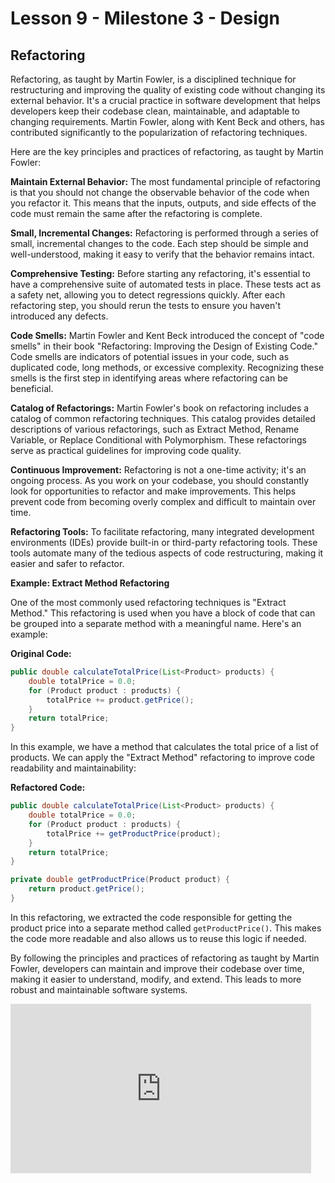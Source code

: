 # Lesson 9 - Milestone 3 - Design


## Refactoring

Refactoring, as taught by Martin Fowler, is a disciplined technique for restructuring and improving the quality of existing code without changing its external behavior. It's a crucial practice in software development that helps developers keep their codebase clean, maintainable, and adaptable to changing requirements. Martin Fowler, along with Kent Beck and others, has contributed significantly to the popularization of refactoring techniques.

Here are the key principles and practices of refactoring, as taught by Martin Fowler:

**Maintain External Behavior:** The most fundamental principle of refactoring is that you should not change the observable behavior of the code when you refactor it. This means that the inputs, outputs, and side effects of the code must remain the same after the refactoring is complete.

**Small, Incremental Changes:** Refactoring is performed through a series of small, incremental changes to the code. Each step should be simple and well-understood, making it easy to verify that the behavior remains intact.

**Comprehensive Testing:** Before starting any refactoring, it's essential to have a comprehensive suite of automated tests in place. These tests act as a safety net, allowing you to detect regressions quickly. After each refactoring step, you should rerun the tests to ensure you haven't introduced any defects.

**Code Smells:** Martin Fowler and Kent Beck introduced the concept of "code smells" in their book "Refactoring: Improving the Design of Existing Code." Code smells are indicators of potential issues in your code, such as duplicated code, long methods, or excessive complexity. Recognizing these smells is the first step in identifying areas where refactoring can be beneficial.

**Catalog of Refactorings:** Martin Fowler's book on refactoring includes a catalog of common refactoring techniques. This catalog provides detailed descriptions of various refactorings, such as Extract Method, Rename Variable, or Replace Conditional with Polymorphism. These refactorings serve as practical guidelines for improving code quality.

**Continuous Improvement:** Refactoring is not a one-time activity; it's an ongoing process. As you work on your codebase, you should constantly look for opportunities to refactor and make improvements. This helps prevent code from becoming overly complex and difficult to maintain over time.

**Refactoring Tools:** To facilitate refactoring, many integrated development environments (IDEs) provide built-in or third-party refactoring tools. These tools automate many of the tedious aspects of code restructuring, making it easier and safer to refactor.

**Example: Extract Method Refactoring**

One of the most commonly used refactoring techniques is "Extract Method." This refactoring is used when you have a block of code that can be grouped into a separate method with a meaningful name. Here's an example:

**Original Code:**

```java
public double calculateTotalPrice(List<Product> products) {
    double totalPrice = 0.0;
    for (Product product : products) {
        totalPrice += product.getPrice();
    }
    return totalPrice;
}
```

In this example, we have a method that calculates the total price of a list of products. We can apply the "Extract Method" refactoring to improve code readability and maintainability:

**Refactored Code:**

```java
public double calculateTotalPrice(List<Product> products) {
    double totalPrice = 0.0;
    for (Product product : products) {
        totalPrice += getProductPrice(product);
    }
    return totalPrice;
}

private double getProductPrice(Product product) {
    return product.getPrice();
}
```

In this refactoring, we extracted the code responsible for getting the product price into a separate method called `getProductPrice()`. This makes the code more readable and also allows us to reuse this logic if needed.

By following the principles and practices of refactoring as taught by Martin Fowler, developers can maintain and improve their codebase over time, making it easier to understand, modify, and extend. This leads to more robust and maintainable software systems.


<iframe width="481" height="271" src="https://www.youtube.com/embed/7oZBfpI_hxI" title="4 Tips for Refactoring Your Code for Readability" frameborder="0" allow="accelerometer; autoplay; clipboard-write; encrypted-media; gyroscope; picture-in-picture; web-share" allowfullscreen></iframe>